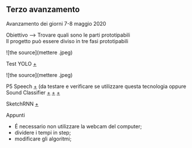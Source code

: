 ## Terzo avanzamento

Avanzamento dei giorni 7-8 maggio 2020

Obiettivo --> Trovare quali sono le parti prototipabili <br>
Il progetto può essere diviso in tre fasi prototipabili


![the source](mettere .jpeg)




Test YOLO  [+](https://editor.p5js.org/francy96/full/OX9Rawz_g)

![the source](mettere .jpeg)


P5 Speech [+](https://idmnyu.github.io/p5.js-speech/)
(da testare e verificare se utilizzare questa tecnologia oppure Sound Classifier [+](https://apple.github.io/turicreate/docs/userguide/sound_classifier/)
[+](https://medium.com/@mikesmales/sound-classification-using-deep-learning-8bc2aa1990b7)
[+](https://www.iotforall.com/tensorflow-sound-classification-machine-learning-applications/)

SketchRNN
[+](https://editor.p5js.org/francy96/full/h3cTwCC_O)

Appunti

- É necessario non utilizzare la webcam del computer;
- dividere i tempi in step;
- modificare gli algoritmi;

